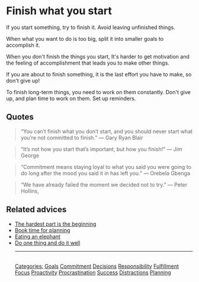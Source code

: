 # Finish what you start

If you start something, try to finish it. Avoid leaving unfinished things.
 
When what you want to do is too big, split it into smaller goals to accomplish it.
 
When you don't finish the things you start, It's harder to get motivation and the feeling of accomplishment that leads you to make other things.
 
If you are about to finish something, it is the last effort you have to make, so don't give up!
 
To finish long-term things, you need to work on them constantly. Don't give up, and plan time to work on them. Set up reminders.

## Quotes

> “You can’t finish what you don’t start, and you should never start what you’re not committed to finish.” — Gary Ryan Blair

> “It’s not how you start that’s important, but how you finish!” ― Jim George

> “Commitment means staying loyal to what you said you were going to do long after the mood you said it in has left you.” ― Orebela Gbenga

> “We have already failed the moment we decided not to try.” ― Peter Hollins,

## Related advices

- [The hardest part is the beginning](../The%20hardest%20part%20is%20the%20beginning/index.md)
- [Book time for planning](../Book%20time%20for%20planning/index.md)
- [Eating an elephant](../Eating%20an%20elephant/index.md)
- [Do one thing and do it well](../Do%20one%20thing%20and%20do%20it%20well/index.md)<hr/><br/>[Categories:](../Categories/index.md) [Goals](../Categories/Goals.md) [Commitment](../Categories/Commitment.md) [Decisions](../Categories/Decisions.md) [Responsibility](../Categories/Responsibility.md) [Fulfillment](../Categories/Fulfillment.md) [Focus](../Categories/Focus.md) [Proactivity](../Categories/Proactivity.md) [Procrastination](../Categories/Procrastination.md) [Success](../Categories/Success.md) [Distractions](../Categories/Distractions.md) [Planning](../Categories/Planning.md)